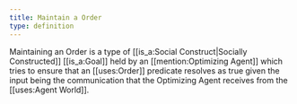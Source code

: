 ```yaml
---
title: Maintain a Order
type: definition
---
```


Maintaining an Order is a type of [[is_a:Social Construct|Socially Constructed]] [[is_a:Goal]] held by an [[mention:Optimizing Agent]] which tries to ensure that an [[uses:Order]] predicate resolves as true given the input being the communication that the Optimizing Agent receives from the [[uses:Agent World]].
